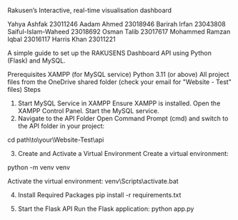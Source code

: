 Rakusen’s Interactive, real-time visualisation dashboard

Yahya Ashfak 23011246
Aadam Ahmed 23018946
Barirah Irfan 23043808
Saiful-Islam-Waheed 23018692
Osman Talib 23017617
Mohammed Ramzan Iqbal 23016117
Harris Khan 23011221

A simple guide to set up the RAKUSENS Dashboard API using Python (Flask) and MySQL.

Prerequisites
XAMPP (for MySQL service)
Python 3.11 (or above)
All project files from the OneDrive shared folder (check your email for "Website - Test" files)
Steps
1. Start MySQL Service in XAMPP
Ensure XAMPP is installed.
Open the XAMPP Control Panel.
Start the MySQL service.
2. Navigate to the API Folder
Open Command Prompt (cmd) and switch to the API folder in your project:

cd path\to\your\Website-Test\api

3. Create and Activate a Virtual Environment
Create a virtual environment:

python -m venv venv

Activate the virtual environment:
venv\Scripts\activate.bat

4. Install Required Packages
pip install -r requirements.txt

5. Start the Flask API
Run the Flask application:
python app.py
